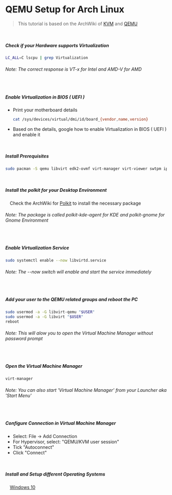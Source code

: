 # QEMU Setup for Arch Linux
>This tutorial is based on the ArchWiki of [KVM](https://wiki.archlinux.org/title/KVM) and [QEMU](https://wiki.archlinux.org/title/QEMU)

&nbsp;&nbsp;
##### Check if your Hardware supports Virtualization   
```sh
LC_ALL=C lscpu | grep Virtualization
```
###### *Note: The correct response is VT-x for Intel and AMD-V for AMD*

&nbsp;&nbsp;
##### Enable Virtualization in BIOS ( UEFI )
- Print your motherboard details
    ```sh
  cat /sys/devices/virtual/dmi/id/board_{vendor,name,version}
    ```   
- Based on the details, google how to enable Virtualization in BIOS ( UEFI ) and enable it

&nbsp;&nbsp;
##### Install Prerequisites
```sh
sudo pacman -S qemu libvirt edk2-ovmf virt-manager virt-viewer swtpm iptables-nft dnsmasq
```

&nbsp;&nbsp;
##### Install the polkit for your Desktop Environment
&emsp;Check the ArchWiki for [Polkit](https://wiki.archlinux.org/title/Polkit) to install the necessary package
###### *Note: The package is called polkit-kde-agent for KDE and polkit-gnome for Gnome Environment*

&nbsp;&nbsp;
##### Enable Virtualization Service
```sh
sudo systemctl enable --now libvirtd.service
```
###### *Note: The --now switch will enable and start the service immediately*

&nbsp;&nbsp;
##### Add your user to the QEMU related groups and reboot the PC
```sh
sudo usermod -a -G libvirt-qemu "$USER"
sudo usermod -a -G libvirt "$USER"
reboot
```
###### *Note: This will alow you to open the Virtual Machine Manager without password prompt*

&nbsp;&nbsp;
##### Open the Virtual Machine Manager
```sh
virt-manager
```
###### *Note: You can also start 'Virtual Machine Manager' from your Launcher aka 'Start Menu'*

&nbsp;&nbsp;
##### Configure Connection in Virtual Machine Manager
  - Select: File → Add Connection
  - For Hypervisor, select: "QEMU/KVM user session"
  - Tick "Autoconnect"
  - Click "Connect"

&nbsp;&nbsp;
##### Install and Setup different Operating Systems
&emsp;[Windows 10](https://github.com/sonus89/linux_scripts/blob/master/arch/qemu/windows_setup.md)

